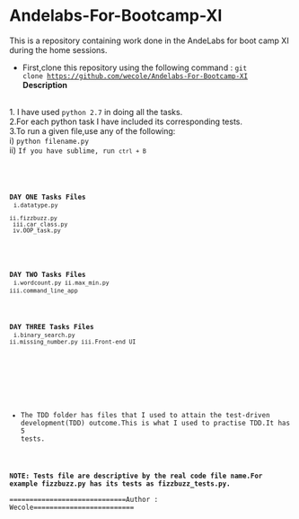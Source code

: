 # Andelabs-For-Bootcamp-XI
This is a repository containing work done in the AndeLabs for boot camp XI during the home sessions.
<br>
- First,clone this repository using the following command : <code>git clone https://github.com/wecole/Andelabs-For-Bootcamp-XI</code><br>
<b>Description</b>
<br>
1. I have used <code>python 2.7</code> in doing all the tasks.<br>
2.For each python task I have included its corresponding tests.<br>
3.To run a given file,use any of the following:<br>
    i) <code>python filename.py</code><br>
	ii) <code>If you have sublime, run <code>ctrl + B</code>
	<br><br>
	
<b>DAY ONE Tasks Files</b><br>
 <code>i.datatype.py<br>
 ii.fizzbuzz.py<br>
 iii.car_class.py <br>
 iv.OOP_task.py </code>
 <br><br>
 
 <b>DAY TWO Tasks Files</b><br>
  <code>i.wordcount.py
  ii.max_min.py
  iii.command_line_app </code>
 <br><br>
 
 <b>DAY THREE Tasks Files</b><br>
  <code>i.binary_search.py
  ii.missing_number.py
  iii.Front-end UI </code>
  
  <br><br>
  - The TDD folder has files that I used to attain the test-driven development(TDD) outcome.This is what I used to practise TDD.It has 5 tests.
  
  <b>NOTE: Tests file are descriptive by the real code file name.For example fizzbuzz.py has its tests as fizzbuzz_tests.py.</b>
  <br>
  =============================Author : Wecole=========================
 